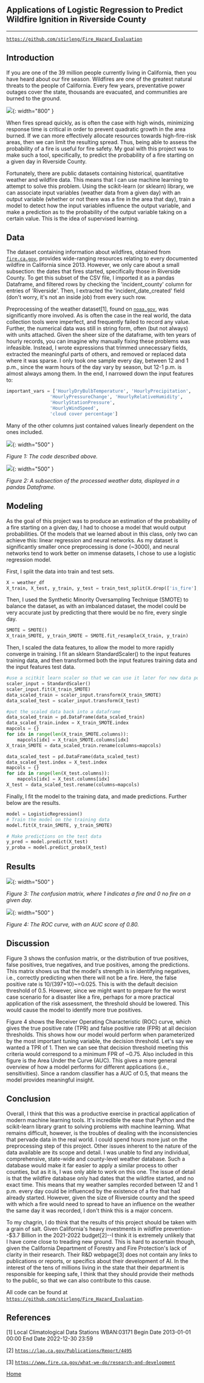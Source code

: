 ## Applications of Logistic Regression to Predict Wildfire Ignition in Riverside County

***

[`https://github.com/stirleng/Fire_Hazard_Evaluation`](https://github.com/stirleng/Fire_Hazard_Evaluation)

## Introduction 

If you are one of the 39 million people currently living in California, then you have heard about our fire season. Wildfires are one of the greatest natural threats to the people of California. Every few years, preventative power outages cover the state, thousands are evacuated, and communities are burned to the ground.

![](assets/IMG/2023_stats.png){: width="800" }

When fires spread quickly, as is often the case with high winds, minimizing response time is critical in order to prevent quadratic growth in the area burned. If we can more effectively allocate resources towards high-fire-risk areas, then we can limit the resulting spread. Thus, being able to assess the probability of a fire is useful for fire safety. My goal with this project was to make such a tool, specifically, to predict the probability of a fire starting on a given day in Riverside County.

Fortunately, there are public datasets containing historical, quantitative weather and wildfire data. This means that I can use machine learning to attempt to solve this problem. Using the scikit-learn (or sklearn) library, we can associate input variables (weather data from a given day) with an output variable (whether or not there was a fire in the area that day), train a model to detect how the input variables influence the output variable, and make a prediction as to the probability of the output variable taking on a certain value. This is the idea of supervised learning.

## Data

The dataset containing information about wildfires, obtained from [`fire.ca.gov`](https://fire.ca.gov), provides wide-ranging resources relating to every documented wildfire in California since 2013. However, we only care about a small subsection: the dates that fires started, specifically those in Riverside County. To get this subset of the CSV file, I imported it as a pandas Dataframe, and filtered rows by checking the  'incident_county' column for entries of 'Riverside'. Then, I extracted the 'incident_date_created' field (don't worry, it's not an inside job) from every such row.

Preprocessing of the weather dataset[1], found on [`noaa.gov`](https://noaa.gov), was significantly more involved. As is often the case in the real world, the data collection tools were imperfect, and frequently failed to record any value. Further, the numerical data was still in string form, often (but not always) with units attached. Given the sheer size of the dataframe, with ten years of hourly records, you can imagine why manually fixing these problems was infeasible. Instead, I wrote expressions that trimmed unnecessary fields, extracted the meaningful parts of others, and removed or replaced data where it was sparse. I only took one sample every day, between 12 and 1 p.m., since the warm hours of the day vary by season, but 12-1 p.m. is almost always among them. In the end, I narrowed down the input features to:
```python
important_vars = ['HourlyDryBulbTemperature', 'HourlyPrecipitation', 
                'HourlyPressureChange', 'HourlyRelativeHumidity', 
                'HourlyStationPressure', 
                'HourlyWindSpeed', 
                'cloud cover percentage']
```

Many of the other columns just contained values linearly dependent on the ones included.

![](assets/IMG/weather_preprocessing.PNG){: width="500" }

*Figure 1: The code described above.*

![](assets/IMG/dataframe_after_processing.PNG){: width="500" }

*Figure 2: A subsection of the processed weather data, displayed in a pandas Dataframe.*

## Modeling

As the goal of this project was to produce an estimation of the probability of a fire starting on a given day, I had to choose a model that would output probabilities. Of the models that we learned about in this class, only two can achieve this: linear regression and neural networks. As my dataset is significantly smaller once preprocessing is done (~3000), and neural networks tend to work better on immense datasets, I chose to use a logistic regression model. 

First, I split the data into train and test sets.
```python
X = weather_df
X_train, X_test, y_train, y_test = train_test_split(X.drop(['is_fire'], axis=1), X['is_fire'], test_size=0.2)
```

Then, I used the Synthetic Minority Oversampling Technique (SMOTE) to balance the dataset, as with an imbalanced dataset, the model could be very accurate just by predicting that there would be no fire, every single day.
```python
SMOTE = SMOTE()
X_train_SMOTE, y_train_SMOTE = SMOTE.fit_resample(X_train, y_train)
```

Then, I scaled the data features, to allow the model to more rapidly converge in training. I fit an sklearn StandardScaler() to the input features training data, and then transformed both the input features training data and the input features test data.
```python
#use a scitkit learn scaler so that we can use it later for new data points:
scaler_input = StandardScaler()
scaler_input.fit(X_train_SMOTE)
data_scaled_train = scaler_input.transform(X_train_SMOTE)
data_scaled_test = scaler_input.transform(X_test)

#put the scaled data back into a dataframe
data_scaled_train = pd.DataFrame(data_scaled_train)
data_scaled_train.index = X_train_SMOTE.index
mapcols = {}
for idx in range(len(X_train_SMOTE.columns)):
    mapcols[idx] = X_train_SMOTE.columns[idx]
X_train_SMOTE = data_scaled_train.rename(columns=mapcols)

data_scaled_test = pd.DataFrame(data_scaled_test)
data_scaled_test.index = X_test.index
mapcols = {}
for idx in range(len(X_test.columns)):
    mapcols[idx] = X_test.columns[idx]
X_test = data_scaled_test.rename(columns=mapcols)
```

Finally, I fit the model to the training data, and made predictions. Further below are the results.
```python
model = LogisticRegression()
# Train the model on the training data
model.fit(X_train_SMOTE, y_train_SMOTE)

# Make predictions on the test data
y_pred = model.predict(X_test)
y_proba = model.predict_proba(X_test)
```

## Results

![](assets/IMG/conf_mat.PNG){: width="500" }

*Figure 3: The confusion matrix, where 1 indicates a fire and 0 no fire on a given day.*

![](assets/IMG/ROC_curve.PNG){: width="500" }

*Figure 4: The ROC curve, with an AUC score of 0.80.*

## Discussion

Figure 3 shows the confusion matrix, or the distribution of true positives, false positives, true negatives, and true positives, among the predictions. This matrix shows us that the model's strength is in identifying negatives, i.e., correctly predicting when there will not be a fire. Here, the false positive rate is 10/(397+10)~=0.025. This is with the default decision threshold of 0.5. However, since we might want to prepare for the worst case scenario for a disaster like a fire, perhaps for a more practical application of the risk assessment, the threshold should be lowered. This would cause the model to identify more true positives.

Figure 4 shows the Receiver Operating Characteristic (ROC) curve, which gives the true positive rate (TPR) and false positive rate (FPR) at all decision thresholds. This shows how our model would perform when parameterized by the most important tuning variable, the decision threshold. Let's say we wanted a TPR of 1. Then we can see that decision threshold meeting this criteria would correspond to a minimum FPR of ~0.75. Also included in this figure is the Area Under the Curve (AUC). This gives a more general overview of how a model performs for different applications (i.e., sensitivities). Since a random classifier has a AUC of 0.5, that means the model provides meaningful insight.

## Conclusion

Overall, I think that this was a productive exercise in practical application of modern machine learning tools. It's incredible the ease that Python and the scikit-learn library grant to solving problems with machine learning. What remains difficult, however, is the troubles of dealing with the inconsistencies that pervade data in the real world. I could spend hours more just on the preprocessing step of this project. Other issues inherent to the nature of the data available are its scope and detail. I was unable to find any individual, comprehensive, state-wide and county-level weather database. Such a database would make it far easier to apply a similar process to other counties, but as it is, I was only able to work on this one. The issue of detail is that the wildfire database only had dates that the wildfire started, and no exact time. This means that my weather samples recorded between 12 and 1 p.m. every day could be influenced by the existence of a fire that had already started. However, given the size of Riverside county and the speed with which a fire would need to spread to have an influence on the weather the same day it was recorded, I don't think this is a major concern.

To my chagrin, I do think that the results of this project should be taken with a grain of salt. Given California's heavy investments in wildfire prevention--$3.7 Billion in the 2021-2022 budget[2]--I think it is extremely unlikely that I have come close to treading new ground. This is hard to ascertain though, given the California Department of Forestry and Fire Protection's lack of clarity in their research. Their R&D webpage[3] does not contain any links to publications or reports, or specifics about their development of AI. In the interest of the tens of millions living in the state that their department is responsible for keeping safe, I think that they should provide their methods to the public, so that we can also contribute to this cause.

All code can be found at [`https://github.com/stirleng/Fire_Hazard_Evaluation`](https://github.com/stirleng/Fire_Hazard_Evaluation).

## References
[1] Local Climatological Data
Stations 	WBAN:03171 
Begin Date 	2013-01-01 00:00
End Date 	2022-12-30 23:59

[2] [`https://lao.ca.gov/Publications/Report/4495`](https://lao.ca.gov/Publications/Report/4495)

[3] [`https://www.fire.ca.gov/what-we-do/research-and-development`](https://www.fire.ca.gov/what-we-do/research-and-development)


[Home](./)
